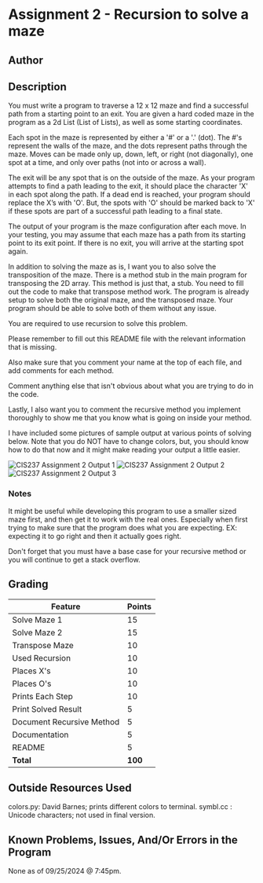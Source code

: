 # Assignment 2 - Recursion to solve a maze

## Author


## Description

You must write a program to traverse a 12 x 12 maze and find a successful path from a starting point to an exit. You are given a hard coded maze in the program as a 2d List (List of Lists), as well as some starting coordinates.

Each spot in the maze is represented by either a '#' or a '.' (dot). The #'s represent the walls of the maze, and the dots represent paths through the maze. Moves can be made only up, down, left, or right (not diagonally), one spot at a time, and only over paths (not into or across a wall).

The exit will be any spot that is on the outside of the maze. As your program attempts to find a path leading to the exit, it should place the character 'X' in each spot along the path. If a dead end is reached, your program should replace the X’s with 'O'. But, the spots with 'O' should be marked back to 'X' if these spots are part of a successful path leading to a final state.

The output of your program is the maze configuration after each move. In your testing, you may assume that each maze has a path from its starting point to its exit point. If there is no exit, you will arrive at the starting spot again.

In addition to solving the maze as is, I want you to also solve the transposition of the maze. There is a method stub in the main program for transposing the 2D array. This method is just that, a stub. You need to fill out the code to make that transpose method work. The program is already setup to solve both the original maze, and the transposed maze. Your program should be able to solve both of them without any issue.

You are required to use recursion to solve this problem.

Please remember to fill out this README file with the relevant information that is missing.

Also make sure that you comment your name at the top of each file, and add comments for each method.

Comment anything else that isn't obvious about what you are trying to do in the code.

Lastly, I also want you to comment the recursive method you implement thoroughly to show me that you know what is going on inside your method.

I have included some pictures of sample output at various points of solving below. Note that you do NOT have to change colors, but, you should know how to do that now and it might make reading your output a little easier.

![CIS237 Assignment 2 Output 1](https://barnesbrothers.net/cis237/assignmentImages/cis237_assignment_2_st_output_1.png)
![CIS237 Assignment 2 Output 2](https://barnesbrothers.net/cis237/assignmentImages/cis237_assignment_2_st_output_2.png)
![CIS237 Assignment 2 Output 3](https://barnesbrothers.net/cis237/assignmentImages/cis237_assignment_2_st_output_3.png)

### Notes

It might be useful while developing this program to use a smaller sized maze first, and then get it to work with the real ones. Especially when first trying to make sure that the program does what you are expecting. EX: expecting it to go right and then it actually goes right.

Don't forget that you must have a base case for your recursive method or you will continue to get a stack overflow.

## Grading
| Feature                   | Points |
|---------------------------|--------|
| Solve Maze 1              | 15     |
| Solve Maze 2              | 15     |
| Transpose Maze            | 10     |
| Used Recursion            | 10     |
| Places X's                | 10     |
| Places O's                | 10     |
| Prints Each Step          | 10     |
| Print Solved Result       | 5      |
| Document Recursive Method | 5      |
| Documentation             | 5      |
| README                    | 5      |
| **Total**                 | **100**|

## Outside Resources Used
colors.py: David Barnes; prints different colors to terminal.
symbl.cc : Unicode characters; not used in final version.

## Known Problems, Issues, And/Or Errors in the Program
None as of 09/25/2024 @ 7:45pm.

